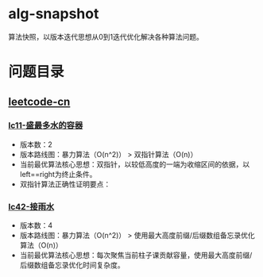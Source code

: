# alg-snapshot
算法快照，以版本迭代思想从0到1迭代优化解决各种算法问题。

# 问题目录
## [leetcode-cn](https://github.com/dnxbjyj/alg-snapshot/tree/master/leetcode-cn)
### [lc11-盛最多水的容器](https://github.com/dnxbjyj/alg-snapshot/tree/master/leetcode-cn/lc11_container-with-most-water)
- 版本数：2
- 版本路线图：暴力算法（O(n^2)） > 双指针算法（O(n)）
- 当前最优算法核心思想：双指针，以较低高度的一端为收缩区间的依据，以left==right为终止条件。
- 双指针算法正确性证明要点：

### [lc42-接雨水](https://github.com/dnxbjyj/alg-snapshot/tree/master/leetcode-cn/lc42_trapping-rain-water)
- 版本数：4
- 版本路线图：暴力算法（O(n^2)） > 使用最大高度前缀/后缀数组备忘录优化算法（O(n)）
- 当前最优算法核心思想：每次聚焦当前柱子课贡献容量，使用最大高度前缀/后缀数组备忘录优化时间复杂度。

